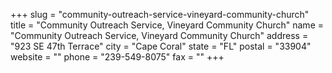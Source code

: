 +++
slug = "community-outreach-service-vineyard-community-church"
title = "Community Outreach Service, Vineyard Community Church"
name = "Community Outreach Service, Vineyard Community Church"
address = "923 SE 47th Terrace"
city = "Cape Coral"
state = "FL"
postal = "33904"
website = ""
phone = "239-549-8075"
fax = ""
+++
